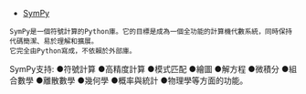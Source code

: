  - [SymPy](https://zh.wikipedia.org/wiki/SymPy)

```
SymPy是一個符號計算的Python庫。它的目標是成為一個全功能的計算機代數系統，同時保持代碼簡潔、易於理解和擴展。
它完全由Python寫成，不依賴於外部庫。
```
SymPy支持:
●符號計算
●高精度計算
●模式匹配
●繪圖
●解方程
●微積分
●組合數學
●離散數學
●幾何學
●概率與統計
●物理學等方面的功能。

